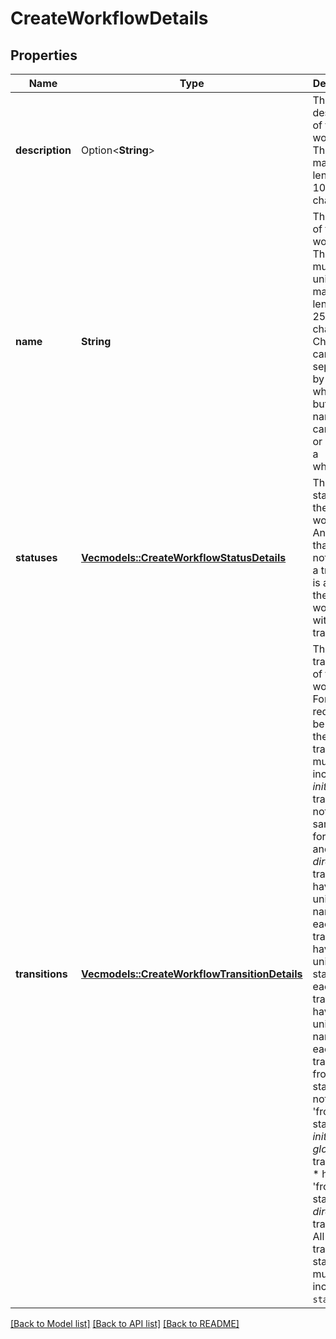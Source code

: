 # CreateWorkflowDetails

## Properties

Name | Type | Description | Notes
------------ | ------------- | ------------- | -------------
**description** | Option<**String**> | The description of the workflow. The maximum length is 1000 characters. | [optional]
**name** | **String** | The name of the workflow. The name must be unique. The maximum length is 255 characters. Characters can be separated by a whitespace but the name cannot start or end with a whitespace. | 
**statuses** | [**Vec<models::CreateWorkflowStatusDetails>**](CreateWorkflowStatusDetails.md) | The statuses of the workflow. Any status that does not include a transition is added to the workflow without a transition. | 
**transitions** | [**Vec<models::CreateWorkflowTransitionDetails>**](CreateWorkflowTransitionDetails.md) | The transitions of the workflow. For the request to be valid, these transitions must:   *  include one *initial* transition.  *  not use the same name for a *global* and *directed* transition.  *  have a unique name for each *global* transition.  *  have a unique 'to' status for each *global* transition.  *  have unique names for each transition from a status.  *  not have a 'from' status on *initial* and *global* transitions.  *  have a 'from' status on *directed* transitions.  All the transition statuses must be included in `statuses`. | 

[[Back to Model list]](../README.md#documentation-for-models) [[Back to API list]](../README.md#documentation-for-api-endpoints) [[Back to README]](../README.md)


